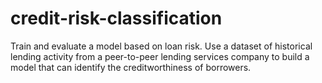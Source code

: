 # credit-risk-classification
Train and evaluate a model based on loan risk. Use a dataset of historical lending activity from a peer-to-peer lending services company to build a model that can identify the creditworthiness of borrowers.
